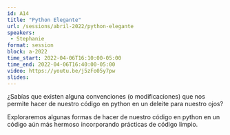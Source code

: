 ```yaml
---
id: A14
title: "Python Elegante"
url: /sessions/abril-2022/python-elegante
speakers:
 - Stephanie
format: session
block: a-2022
time_start: 2022-04-06T16:10:00-05:00
time_end: 2022-04-06T16:40:00-05:00
video: https://youtu.be/j5zFo05y7pw
slides: 
---
```


¿Sabías que existen alguna convenciones (o modificaciones) que nos permite hacer de nuestro código en python en un deleite para nuestro ojos?

Exploraremos algunas formas de hacer de nuestro código en python en un código aún más hermoso incorporando prácticas de código limpio.
